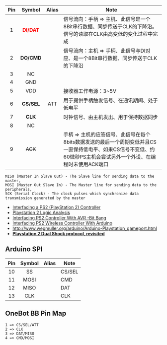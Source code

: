 | Pin | Symbol | Alias | Note |
| :---: | :---: | :---: | --- |
| 1 | <span style="color:red">**DI/DAT**</span> | | 信号流向：手柄 => 主机、此信号是一个8Bit串行数据、同步传送于CLK的下降沿。信号的读取在CLK由高变低的变化过程中完成 |
| 2 | **DO/CMD** | | 信号流向：主机 => 手柄、此信号与DI对应、是一个8Bit串行数据、同步传送于CLK的下降沿 |
| 3 | NC | |  |
| 4 | GND | |  |
| 5 | VDD | | 接收器工作电源：3~5V |
| 6 | **CS/SEL** | ATT | 用于提供手柄触发信号、在通讯期间、处于低电平 |
| 7 | **CLK** || 时钟信号、由主机发出、用于保持数据同步 |
| 8 | NC |  | |
| 9 | ~~ACK~~ | | 手柄 => 主机的应答信号、此信号在每个8bits数据发送的最后一个周期变低并且CS一直保持低电平、如果CS信号不变低、约60微秒PS主机会尝试另外一个外设、在编程时未使用ACK端口 |

```
MISO (Master In Slave Out) - The Slave line for sending data to the master,
MOSI (Master Out Slave In) - The Master line for sending data to the peripherals,
SCK (Serial Clock) - The clock pulses which synchronize data transmission generated by the master
```

* [Interfacing a PS2 (PlayStation 2) Controller](http://store.curiousinventor.com/guides/PS2/)
* [Playstation 2 Logic Analysis](http://blog.nearfuturelaboratory.com/2008/06/19/playstation2-logic-analysis/)
* [Interfacing PS2 Controller With AVR -Bit Bang](https://www.instructables.com/id/Interfacing-PS2-controller-with-AVR-Bit-Bang/)
* [Interfacing PS2 Wireless Controller With Arduino](https://www.rhydolabz.com/wiki/?p=12663)
* http://www.wegmuller.org/arduino/Arduino-Playstation_gameport.html
* [**Playstation 2 Dual Shock protocol, revisited**](https://scanlime.org/2008/07/playstation-2-dual-shock-protocol-revisited/)

## Arduino SPI

| Pin | Symbol | Alias | Note |
| :---: | :---: | :---: | --- |
| 10 | SS | | CS/SEL |
| 11 | MOSI | | CMD |
| 12 | MISO | | DAT |
| 13 | CLK | | CLK |

## OneBot BB Pin Map
```
1 => CS/SEL/ATT
2 => CLK
3 => DAT/MISO
4 => CMD/MOSI
```
